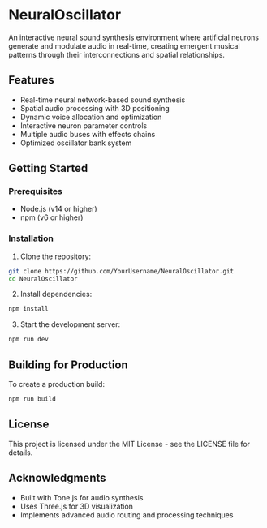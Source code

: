 # NeuralOscillator

An interactive neural sound synthesis environment where artificial neurons generate and modulate audio in real-time, creating emergent musical patterns through their interconnections and spatial relationships.

## Features

- Real-time neural network-based sound synthesis
- Spatial audio processing with 3D positioning
- Dynamic voice allocation and optimization
- Interactive neuron parameter controls
- Multiple audio buses with effects chains
- Optimized oscillator bank system

## Getting Started

### Prerequisites

- Node.js (v14 or higher)
- npm (v6 or higher)

### Installation

1. Clone the repository:
```bash
git clone https://github.com/YourUsername/NeuralOscillator.git
cd NeuralOscillator
```

2. Install dependencies:
```bash
npm install
```

3. Start the development server:
```bash
npm run dev
```

## Building for Production

To create a production build:

```bash
npm run build
```

## License

This project is licensed under the MIT License - see the LICENSE file for details.

## Acknowledgments

- Built with Tone.js for audio synthesis
- Uses Three.js for 3D visualization
- Implements advanced audio routing and processing techniques 